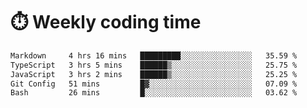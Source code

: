 
# :stopwatch: Weekly coding time
<!--START_SECTION:waka-->

```txt
Markdown     4 hrs 16 mins   █████████░░░░░░░░░░░░░░░░   35.59 %
TypeScript   3 hrs 5 mins    ██████▒░░░░░░░░░░░░░░░░░░   25.75 %
JavaScript   3 hrs 2 mins    ██████▒░░░░░░░░░░░░░░░░░░   25.25 %
Git Config   51 mins         █▓░░░░░░░░░░░░░░░░░░░░░░░   07.09 %
Bash         26 mins         █░░░░░░░░░░░░░░░░░░░░░░░░   03.62 %
```

<!--END_SECTION:waka-->


<!-- <p> <img src="https://github-readme-stats.vercel.app/api?username=cozgerest&show_icons=true&hide_border=false" />  </p> -->

